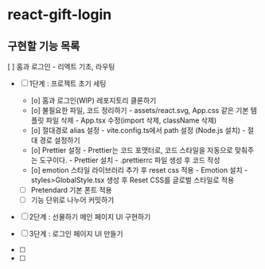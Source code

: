 # react-gift-login

## 구현할 기능 목록
[ ] 홈과 로그인 - 리엑트 기초, 라우팅
- [ ] 1단계 : 프로젝트 초기 세팅
  - [o] 홈과 로그인(WIP) 레포지토리 클론하기
  - [o] 불필요한 파일, 코드 정리하기
        - assets/react.svg, App.css 같은 기본 템플릿 파일 삭제
        - App.tsx 수정(import 삭제, className 삭제)
  - [o] 절대경로 alias 설정
        - vite.config.ts에서 path 설정 (Node.js 설치)
        - 절대 경로 설정하기
  - [o] Prettier 설정
        - Prettier는 코드 포맷터로, 코드 스타일을 자동으로 맞춰주는 도구이다.
        - Prettier 설치
        - .prettierrc 파일 생성 후 코드 작성
  - [o] emotion 스타일 라이브러리 추가 후 reset css 적용
        - Emotion 설치
        - styles>GlobalStyle.tsx 생성 후 Reset CSS를 글로벌 스타일로 적용
  - [ ] Pretendard 기본 폰트 적용
  - [ ] 기능 단위로 나누어 커밋하기

- [ ] 2단계 : 선물하기 메인 페이지 UI 구현하기
- [ ] 3단계 : 로그인 페이지 UI 만들기

- [ ] 
- [ ] 